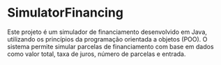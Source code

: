 # SimulatorFinancing
Este projeto é um simulador de financiamento desenvolvido em Java, utilizando os princípios da programação orientada a objetos (POO). O sistema permite simular parcelas de financiamento com base em dados como valor total, taxa de juros, número de parcelas e entrada.
